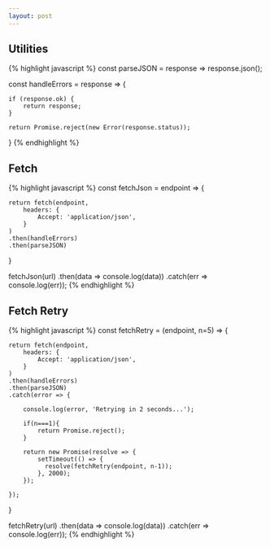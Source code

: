```yaml
---
layout: post
---
```


## Utilities

{% highlight javascript %}
const parseJSON = response => response.json();

const handleErrors = response => {

    if (response.ok) {
        return response;
    }

    return Promise.reject(new Error(response.status));

}
{% endhighlight %}

## Fetch

{% highlight javascript %}
const fetchJson = endpoint => {

	return fetch(endpoint, 
		headers: {
        	Accept: 'application/json',
    	}
	)
	.then(handleErrors)
	.then(parseJSON)

}

fetchJson(url)
.then(data => console.log(data))
.catch(err => console.log(err));
{% endhighlight %}

## Fetch Retry

{% highlight javascript %}
const fetchRetry = (endpoint, n=5) => {

    return fetch(endpoint, 
		headers: {
			Accept: 'application/json',
		}
	)
    .then(handleErrors)
    .then(parseJSON)
    .catch(error => {

        console.log(error, 'Retrying in 2 seconds...');

        if(n===1){
            return Promise.reject();
        }

        return new Promise(resolve => {
            setTimeout(() => {
              resolve(fetchRetry(endpoint, n-1));
            }, 2000);
        });

    });

}

fetchRetry(url)
.then(data => console.log(data))
.catch(err => console.log(err));
{% endhighlight %}
